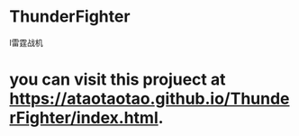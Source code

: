 # ThunderFighter
l雷霆战机
# you can visit this projuect at https://ataotaotao.github.io/ThunderFighter/index.html.
